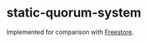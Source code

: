 # static-quorum-system

Implemented for comparison with [Freestore](http://github.com/mateusbraga/freestore). 
